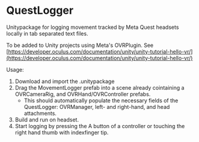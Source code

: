# QuestLogger
 
Unitypackage for logging movement tracked by Meta Quest headsets locally in tab separated text files.


To be added to Unity projects using Meta's OVRPlugin. See [https://developer.oculus.com/documentation/unity/unity-tutorial-hello-vr/](https://developer.oculus.com/documentation/unity/unity-tutorial-hello-vr/)

Usage:
1. Download and import the .unitypackage
2. Drag the MovementLogger prefab into a scene already cointaining a OVRCameraRig, and OVRHand/OVRController prefabs.
   - This should automatically populate the necessary fields of the QuestLogger: OVRManager, left- and right-hand,  and head attachments.
3. Build and run on headset.
4. Start logging by pressing the A button of a controller or touching the right hand thumb with indexfinger tip.
